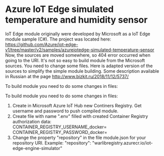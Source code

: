 # Azure IoT Edge simulated temperature and humidity sensor
IoT Edge module originally were developed by Microsoft as a IoT Edge module sample (C#). The project was located here: https://github.com/Azure/iot-edge-v1/tree/master/v2/samples/azureiotedge-simulated-temperature-sensor Now, the sources are moved somewhere, so 404 error occurred when going to the URI. 
It's not so easy to build module from the Microsoft sources. You need to change some files. Here is adapted version of the sources to simplify the simple module building.
Some description available in Russian at the page http://www.bizkit.ru/2018/11/12/5737/ 

To build module you need to do some changes in files:

To build module you need to do some changes in files:
1. Create in Microsoft Azure IoT Hub new Continers Registry. Get username and password to push compiled module. 
2. Create file with name ".env" filled with created Container Registry authorization data:   
	CONTAINER_REGISTRY_USERNAME_docker=
	CONTAINER_REGISTRY_PASSWORD_docker=
3. Change the property "repository" in the file module.json for your repository URI. Example: 
	"repository": "warlibregistry.azurecr.io/iot-edge-engine-simulator"

